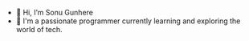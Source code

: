 - 👋 Hi, I’m Sonu Gunhere
- 👀 I'm a passionate programmer currently learning and exploring the world of tech.

<!---
SonuGunhereHouzeo/SonuGunhereHouzeo is a ✨ special ✨ repository because its `README.md` (this file) appears on your GitHub profile.
You can click the Preview link to take a look at your changes.
--->
